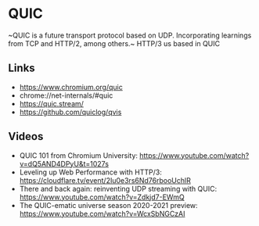 QUIC
====

~QUIC is a future transport protocol based on UDP. Incorporating learnings from TCP and HTTP/2, among others.~
HTTP/3 us based in QUIC

Links
------

* https://www.chromium.org/quic
* chrome://net-internals/#quic
* https://quic.stream/
* https://github.com/quiclog/qvis


Videos
-----

* QUIC 101 from Chromium University: https://www.youtube.com/watch?v=dQ5AND4DPyU&t=1027s
* Leveling up Web Performance with HTTP/3: https://cloudflare.tv/event/2Iu0e3rs6Nd76rbooUchlR
* There and back again: reinventing UDP streaming with QUIC: https://www.youtube.com/watch?v=Zdkjd7-EWmQ
* The QUIC-ematic universe season 2020-2021 preview: https://www.youtube.com/watch?v=WcxSbNGCzAI
